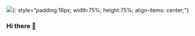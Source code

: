 ![](https://avatars.githubusercontent.com/u/117023299?v=4){: style="padding:16px; width:75%; height:75%; align-items: center;"} 

### Hi there 👋
